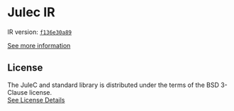 # Julec IR

IR version: [`f136e30a89`](https://github.com/julelang/jule/tree/f136e30a89361462f3248c4bccb3c8b58d26f6cc)

[See more information](https://manual.jule.dev/getting-started/install-from-source/compile-from-ir.html)

## License

The JuleC and standard library is distributed under the terms of the BSD 3-Clause license. \
[See License Details](./LICENSE)
